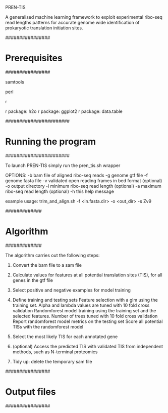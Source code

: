 PREN-TIS

A generalised machine learning framework to exploit experimental ribo-seq read lengths patterns for accurate genome wide identification of prokaryotic translation initiation sites.

################
# Prerequisites #
################

samtools

perl

r

r package: h2o 
r package: ggplot2
r package: data.table

#######################
# Running the program #
#######################

To launch PREN-TIS simply run the pren_tis.sh wrapper

OPTIONS:
    -b  bam file of aligned ribo-seq reads
    -g  genome gtf file
    -f  genome fasta file
    -v  validated open reading frames in bed format (optional)
    -o  output directory
    -i  minimum ribo-seq read length (optional)
    -a  maximum ribo-seq read length (optional)
    -h  this help message

example usage: trim_and_align.sh -f <in.fasta.dir> -o <out_dir> -s Zv9

#############
# Algorithm #
#############

The algorithm carries out the following steps:

1) Convert the bam file to a sam file

2) Calculate values for features at all potential translation sites (TIS), for all genes in the gtf file

3) Select positive and negative examples for model training

4) Define training and testing sets
   Feature selection with a glm using the training set. Alpha and lambda values are tuned with 10 fold cross validation
   Randomforest model training using the training set and the selected features. Number of trees tuned with 10 fold cross validation 
   Report randomforest model metrics on the testing set 
   Score all potential TISs with the randomforest model

5) Select the most likely TIS for each annotated gene

6) (optional) Access the predicted TIS with validated TIS from independent methods, such as N-terminal proteomics

7) Tidy up: delete the temporary sam file

################
# Output files #
################



